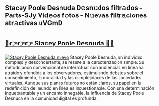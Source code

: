 ## Stacey Poole Desnuda D𝚎sn𝚞dos filtr𝚊dos - Parts-SJy Vid𝚎os f𝚘tos - N𝚞evas filtr𝚊ciones atr𝚊ctivas uVGmD

# <h2><a href="http://mb7oo3.tromn.icu/?c=Stacey+Poole+Desnuda">🔗👉👉👉 Stacey Poole Desnuda 🔗🔗</a></h2>

[![Stacey Poole Desnuda nuevo](https://i.imgur.com/pEAQMta.gif)](http://mb7oo3.tromn.icu/?c=Stacey+Poole+Desnuda)
Stacey Poole Desnuda, un individuo complejo y desconcertante, se resiste a la caracterización simple. Su método poco convencional de interactuar con audiencias en línea ha atraído y ofendido a los observadores, estimulando debates sobre el consentimiento, la moralidad y las complejidades de las sociedades virtuales. Aunque sus planes futuros no están claros, su papel en la redefinición del mundo en línea es incuestionable. Con una determinación inquebrantable y un encanto innegable, la influencia de Stacey Poole Desnuda en la comunidad digital es profunda.
